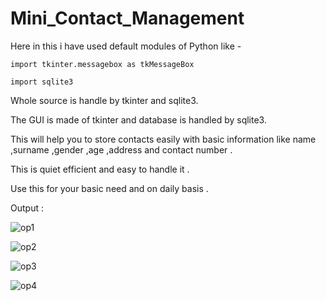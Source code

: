 # Mini_Contact_Management

Here in this i have used default modules of Python like -

`import tkinter.messagebox as tkMessageBox`

`import sqlite3`

Whole source is handle by tkinter and sqlite3.

The GUI is made of tkinter and database is handled by sqlite3.

This will help you to store contacts easily with basic information like name ,surname ,gender ,age ,address and contact number .

This is quiet efficient and easy to handle it .

Use this for your basic need and on daily basis .

Output : 

![op1](https://user-images.githubusercontent.com/61353037/114177830-7bea6f80-995a-11eb-81c1-754ef87c86ec.png)

![op2](https://user-images.githubusercontent.com/61353037/114177877-8b69b880-995a-11eb-8610-54d88c41b26f.png)

![op3](https://user-images.githubusercontent.com/61353037/114177920-9ae90180-995a-11eb-9399-49e98cab2f29.png)

![op4](https://user-images.githubusercontent.com/61353037/114177959-a76d5a00-995a-11eb-83f4-2139d9430032.png)

